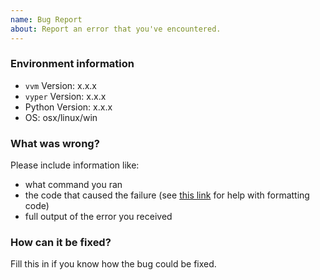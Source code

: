 ```yaml
---
name: Bug Report
about: Report an error that you've encountered.
---
```

### Environment information

* `vvm` Version: x.x.x
* `vyper` Version: x.x.x
* Python Version: x.x.x
* OS: osx/linux/win

### What was wrong?

Please include information like:

* what command you ran
* the code that caused the failure (see [this link](https://help.github.com/articles/basic-writing-and-formatting-syntax/) for help with formatting code)
* full output of the error you received

### How can it be fixed?

Fill this in if you know how the bug could be fixed.
